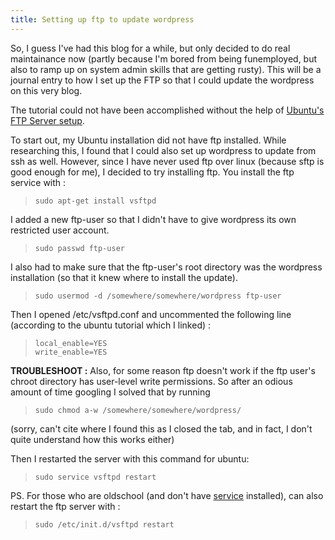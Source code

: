 ```yaml
---
title: Setting up ftp to update wordpress
---
```

So, I guess I've had this blog for a while, but only decided to do real maintainance now (partly because I'm bored from being funemployed, but also to ramp up on system admin skills that are getting rusty). This will be a journal entry to how I set up the FTP so that I could update the wordpress on this very blog.
<!--more-->
The tutorial could not have been accomplished without the help of <a href="https://help.ubuntu.com/10.04/serverguide/ftp-server.html">Ubuntu's FTP Server setup</a>.

To start out, my Ubuntu installation did not have ftp installed. While researching this, I found that I could also set up wordpress to update from ssh as well. However, since I have never used ftp over linux (because sftp is good enough for me), I decided to try installing ftp. You install the ftp service with :
<blockquote><code>sudo apt-get install vsftpd</code></blockquote>
I added a new ftp-user so that I didn't have to give wordpress its own restricted user account.
<blockquote><code>sudo passwd ftp-user</code></blockquote>
I also had to make sure that the ftp-user's root directory was the wordpress installation (so that it knew where to install the update).
<blockquote><code>sudo usermod -d /somewhere/somewhere/wordpress ftp-user</code></blockquote>
Then I opened /etc/vsftpd.conf and uncommented the following line (according to the ubuntu tutorial which I linked) :
<blockquote><code>local_enable=YES
write_enable=YES
</code></blockquote>
<b>TROUBLESHOOT :</b> Also, for some reason ftp doesn't work if the ftp user's chroot directory has user-level write permissions. So after an odious amount of time googling I solved that by running
<blockquote><code>sudo chmod a-w /somewhere/somewhere/wordpress/</code></blockquote>
(sorry, can't cite where I found this as I closed the tab, and in fact, I don't quite understand how this works either)

Then I restarted the server with this command for ubuntu:
<blockquote><code>sudo service vsftpd restart</code></blockquote>
PS. For those who are oldschool (and don't have <a href="http://linux.die.net/man/8/service">service</a> installed), can also restart the ftp server with :
<blockquote><code>sudo /etc/init.d/vsftpd restart</code></blockquote>



